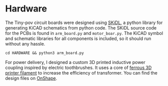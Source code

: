 # Hardware

The Tiny-pov circuit boards were designed using [SKiDL](https://devbisme.github.io/skidl/), a python library for generating KiCAD schematics from python code. 
The SKiDL source code for the PCBs is found in `arm_board.py` and `motor_boar.py`. The KiCAD symbol and schematic libraries for all components is included, so it should run without any hassle.

```cd HARDWARE && python3 arm_board.py```

For power delivery, I designed a custom 3D printed inductive power coupling inspired by electric toothbrushes. It uses a core of [ferrous 3D printer filament](https://proto-pasta.com/products/magnetic-iron-pla) to increase the efficiency of transformer.
You can find the design files on [OnShape](https://cad.onshape.com/documents/c43b3a736df7726a49e53755/w/ad83221bbc41dda85aa40265/e/0c03297652a8e1a4c52ec09d?renderMode=0&uiState=655283aa916fc55b212fd806).
